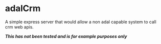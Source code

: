 # adalCrm
A simple express server that would allow a non adal capable system to call crm web apis.

***This has not been tested and is for example purposes only***
